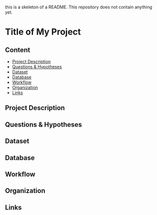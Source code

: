 <!--- <img src="https://bit.ly/2VnXWr2" alt="Ironhack Logo" width="100"/>
--->

this is a skeleton of a README. This repository does not contain anything yet.

# Title of My Project

## Content
- [Project Description](#project-description)
- [Questions & Hypotheses](#questions-hypotheses)
- [Dataset](#dataset)
- [Database](#database)
- [Workflow](#workflow)
- [Organization](#organization)
- [Links](#links)

## Project Description

## Questions & Hypotheses

## Dataset

## Database

## Workflow

## Organization

## Links

